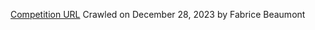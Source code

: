 [Competition URL](https://ergebnisse.dancecomp.de/2022/28-0207_wdsfopenstdsen3/index.htm)
Crawled on December 28, 2023
by Fabrice Beaumont